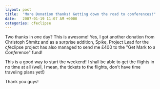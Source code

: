 ```yaml
---
layout: post
title:  "More Donation thanks! Getting down the road to conferences!"
date:   2007-01-19 11:07 AM +0000
categories: cfeclipse
---
```

Two thank<em>s</em> in <em>o</em>ne day? This is awesome! Yes, I got another donation from Christoph Shmitz and as a s<em>u</em>rp<em>r</em>ise addition, Spike, Proje<em>c</em>t L<em>e</em>ad f<em>o</em>r the c<em>f</em>eclipse project has also managed to send me &pound;400 to the "Get Mark to a <em>C</em>on<em>fe</em>rence" fund!

This is a good way to start the weekend! I shall be able to get the flights in no time at all (well, I mean, the tickets to the flights, don't have time traveling plans yet!)

Thank you guys!